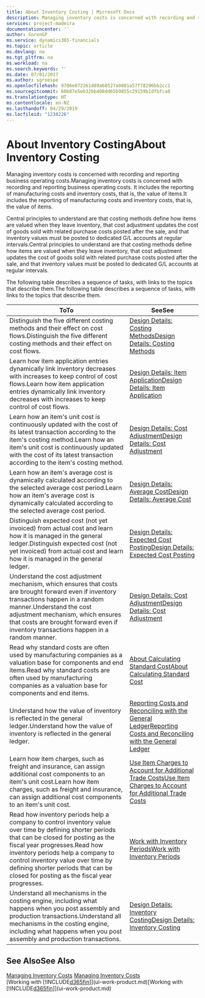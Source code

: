 ```yaml
---
title: About Inventory Costing | Microsoft Docs
description: Managing inventory costs is concerned with recording and reporting business operating costs. It includes the reporting of manufacturing costs and inventory costs, that is, the value of items.
services: project-madeira
documentationcenter: ''
author: SorenGP
ms.service: dynamics365-financials
ms.topic: article
ms.devlang: na
ms.tgt_pltfrm: na
ms.workload: na
ms.search.keywords: ''
ms.date: 07/01/2017
ms.author: sgroespe
ms.openlocfilehash: 9706e072261d89a68527a0801a57f78296bb2cc1
ms.sourcegitcommit: 60b87e5eb32bb408dd65b9855c29159b1dfbfca8
ms.translationtype: HT
ms.contentlocale: en-NZ
ms.lasthandoff: 04/29/2019
ms.locfileid: "1238226"
---
```

# <a name="about-inventory-costing"></a><span data-ttu-id="b43d1-104">About Inventory Costing</span><span class="sxs-lookup"><span data-stu-id="b43d1-104">About Inventory Costing</span></span>
<span data-ttu-id="b43d1-105">Managing inventory costs is concerned with recording and reporting business operating costs.</span><span class="sxs-lookup"><span data-stu-id="b43d1-105">Managing inventory costs is concerned with recording and reporting business operating costs.</span></span> <span data-ttu-id="b43d1-106">It includes the reporting of manufacturing costs and inventory costs, that is, the value of items.</span><span class="sxs-lookup"><span data-stu-id="b43d1-106">It includes the reporting of manufacturing costs and inventory costs, that is, the value of items.</span></span>  

 <span data-ttu-id="b43d1-107">Central principles to understand are that costing methods define how items are valued when they leave inventory, that cost adjustment updates the cost of goods sold with related purchase costs posted after the sale, and that inventory values must be posted to dedicated G/L accounts at regular intervals.</span><span class="sxs-lookup"><span data-stu-id="b43d1-107">Central principles to understand are that costing methods define how items are valued when they leave inventory, that cost adjustment updates the cost of goods sold with related purchase costs posted after the sale, and that inventory values must be posted to dedicated G/L accounts at regular intervals.</span></span>  

 <span data-ttu-id="b43d1-108">The following table describes a sequence of tasks, with links to the topics that describe them.</span><span class="sxs-lookup"><span data-stu-id="b43d1-108">The following table describes a sequence of tasks, with links to the topics that describe them.</span></span>   

|<span data-ttu-id="b43d1-109">**To**</span><span class="sxs-lookup"><span data-stu-id="b43d1-109">**To**</span></span>|<span data-ttu-id="b43d1-110">**See**</span><span class="sxs-lookup"><span data-stu-id="b43d1-110">**See**</span></span>|  
|------------|-------------|  
|<span data-ttu-id="b43d1-111">Distinguish the five different costing methods and their effect on cost flows.</span><span class="sxs-lookup"><span data-stu-id="b43d1-111">Distinguish the five different costing methods and their effect on cost flows.</span></span>|[<span data-ttu-id="b43d1-112">Design Details: Costing Methods</span><span class="sxs-lookup"><span data-stu-id="b43d1-112">Design Details: Costing Methods</span></span>](design-details-costing-methods.md)|  
|<span data-ttu-id="b43d1-113">Learn how item application entries dynamically link inventory decreases with increases to keep control of cost flows.</span><span class="sxs-lookup"><span data-stu-id="b43d1-113">Learn how item application entries dynamically link inventory decreases with increases to keep control of cost flows.</span></span>|[<span data-ttu-id="b43d1-114">Design Details: Item Application</span><span class="sxs-lookup"><span data-stu-id="b43d1-114">Design Details: Item Application</span></span>](design-details-item-application.md)|  
|<span data-ttu-id="b43d1-115">Learn how an item's unit cost is continuously updated with the cost of its latest transaction according to the item's costing method.</span><span class="sxs-lookup"><span data-stu-id="b43d1-115">Learn how an item's unit cost is continuously updated with the cost of its latest transaction according to the item's costing method.</span></span>|[<span data-ttu-id="b43d1-116">Design Details: Cost Adjustment</span><span class="sxs-lookup"><span data-stu-id="b43d1-116">Design Details: Cost Adjustment</span></span>](design-details-cost-adjustment.md)|  
|<span data-ttu-id="b43d1-117">Learn how an item's average cost is dynamically calculated according to the selected average cost period.</span><span class="sxs-lookup"><span data-stu-id="b43d1-117">Learn how an item's average cost is dynamically calculated according to the selected average cost period.</span></span>|[<span data-ttu-id="b43d1-118">Design Details: Average Cost</span><span class="sxs-lookup"><span data-stu-id="b43d1-118">Design Details: Average Cost</span></span>](design-details-average-cost.md)|  
|<span data-ttu-id="b43d1-119">Distinguish expected cost (not yet invoiced) from actual cost and learn how it is managed in the general ledger.</span><span class="sxs-lookup"><span data-stu-id="b43d1-119">Distinguish expected cost (not yet invoiced) from actual cost and learn how it is managed in the general ledger.</span></span>|[<span data-ttu-id="b43d1-120">Design Details: Expected Cost Posting</span><span class="sxs-lookup"><span data-stu-id="b43d1-120">Design Details: Expected Cost Posting</span></span>](design-details-expected-cost-posting.md)|  
|<span data-ttu-id="b43d1-121">Understand the cost adjustment mechanism, which ensures that costs are brought forward even if inventory transactions happen in a random manner.</span><span class="sxs-lookup"><span data-stu-id="b43d1-121">Understand the cost adjustment mechanism, which ensures that costs are brought forward even if inventory transactions happen in a random manner.</span></span>|[<span data-ttu-id="b43d1-122">Design Details: Cost Adjustment</span><span class="sxs-lookup"><span data-stu-id="b43d1-122">Design Details: Cost Adjustment</span></span>](design-details-cost-adjustment.md)|  
|<span data-ttu-id="b43d1-123">Read why standard costs are often used by manufacturing companies as a valuation base for components and end items.</span><span class="sxs-lookup"><span data-stu-id="b43d1-123">Read why standard costs are often used by manufacturing companies as a valuation base for components and end items.</span></span>|[<span data-ttu-id="b43d1-124">About Calculating Standard Cost</span><span class="sxs-lookup"><span data-stu-id="b43d1-124">About Calculating Standard Cost</span></span>](finance-about-calculating-standard-cost.md)|  
|<span data-ttu-id="b43d1-125">Understand how the value of inventory is reflected in the general ledger.</span><span class="sxs-lookup"><span data-stu-id="b43d1-125">Understand how the value of inventory is reflected in the general ledger.</span></span>|[<span data-ttu-id="b43d1-126">Reporting Costs and Reconciling with the General Ledger</span><span class="sxs-lookup"><span data-stu-id="b43d1-126">Reporting Costs and Reconciling with the General Ledger</span></span>](finance-report-costs-and-reconcile-with-the-general-ledger.md)|  
|<span data-ttu-id="b43d1-127">Learn how item charges, such as freight and insurance, can assign additional cost components to an item's unit cost.</span><span class="sxs-lookup"><span data-stu-id="b43d1-127">Learn how item charges, such as freight and insurance, can assign additional cost components to an item's unit cost.</span></span>|[<span data-ttu-id="b43d1-128">Use Item Charges to Account for Additional Trade Costs</span><span class="sxs-lookup"><span data-stu-id="b43d1-128">Use Item Charges to Account for Additional Trade Costs</span></span>](payables-how-assign-item-charges.md)|  
|<span data-ttu-id="b43d1-129">Read how inventory periods help a company to control inventory value over time by defining shorter periods that can be closed for posting as the fiscal year progresses.</span><span class="sxs-lookup"><span data-stu-id="b43d1-129">Read how inventory periods help a company to control inventory value over time by defining shorter periods that can be closed for posting as the fiscal year progresses.</span></span>|[<span data-ttu-id="b43d1-130">Work with Inventory Periods</span><span class="sxs-lookup"><span data-stu-id="b43d1-130">Work with Inventory Periods</span></span>](finance-how-to-work-with-inventory-periods.md)|  
|<span data-ttu-id="b43d1-131">Understand all mechanisms in the costing engine, including what happens when you post assembly and production transactions.</span><span class="sxs-lookup"><span data-stu-id="b43d1-131">Understand all mechanisms in the costing engine, including what happens when you post assembly and production transactions.</span></span>|[<span data-ttu-id="b43d1-132">Design Details: Inventory Costing</span><span class="sxs-lookup"><span data-stu-id="b43d1-132">Design Details: Inventory Costing</span></span>](design-details-inventory-costing.md)|

## <a name="see-also"></a><span data-ttu-id="b43d1-133">See Also</span><span class="sxs-lookup"><span data-stu-id="b43d1-133">See Also</span></span>
<span data-ttu-id="b43d1-134">[Managing Inventory Costs](finance-manage-inventory-costs.md)  </span><span class="sxs-lookup"><span data-stu-id="b43d1-134">[Managing Inventory Costs](finance-manage-inventory-costs.md)  </span></span>  
<span data-ttu-id="b43d1-135">[Working with [!INCLUDE[d365fin](includes/d365fin_md.md)]](ui-work-product.md)</span><span class="sxs-lookup"><span data-stu-id="b43d1-135">[Working with [!INCLUDE[d365fin](includes/d365fin_md.md)]](ui-work-product.md)</span></span>
